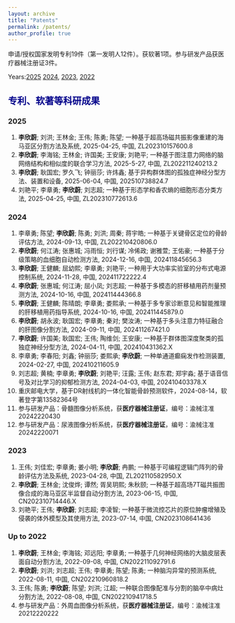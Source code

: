 ```yaml
---
layout: archive
title: "Patents"
permalink: /patents/
author_profile: true
---
```


申请/授权国家发明专利19件（第一发明人12件）。获软著1项。参与研发产品获医疗器械注册证3件。

Years:[2025](#jump2025) [2024](#jump2024), [2023](#jump2023), [2022](#jump2022)

## <font color=DarkBlue>专利、软著等科研成果</font>

### <span id="jump2025">2025</span>

1. **李欣蔚**; 刘洪; 王林金; 王伟; 陈勇; 陈望; 一种基于超高场磁共振影像重建的海马亚区分割方法及系统, 2025-04-25, 中国, ZL202310157600.8
2. **李欣蔚**; 李海铭; 王林金; 许国美; 王安康; 刘艳平; 一种基于图注意力网络的脑网络结构和相似度的联合学习方法, 2025-5-27, 中国, ZL202211240213.2
3. **李欣蔚**; 耿国宏; 罗久飞; 钟丽莎; 许炜鑫; 基于异构群体图的孤独症神经分型方法、装置和设备, 2025-06-04, 中国, 202510738824.7
4. 刘艳平; 李章勇; **李欣蔚**; 刘志超; 一种基于形态学和香农熵的细胞形态分类方法, 2025-04-25, 中国, ZL202310772613.6

### <span id="jump2024">2024</span>

1. 李章勇; 陈望; **李欣蔚**; 陈勇; 刘洪; 周秦; 蒋宇皓; 一种基于关键骨区定位的骨龄评估方法, 2024-09-13, 中国, ZL202210420806.0
2. **李欣蔚**; 何江涛; 张惠城; 冯雨恒; 刘行谋; 冷俙政; 谢雅萱; 王佑豪; 一种基于分级策略的血细胞自动检测方法, 2024-12-16, 中国, 202411845656.3
3. **李欣蔚**; 王健麟; 屈幼熙; 李章勇; 刘艳平; 一种用于大功率实验室的分布式电源控制系统, 2024-11-28, 中国, 202411722222.4
4. **李欣蔚**; 张惠城; 何江涛; 屈小凤; 刘志超; 一种基于多模态的肝移植用药剂量预测方法, 2024-10-16, 中国, 202411444366.8
5. **李欣蔚**; 王健麟; 陈晴朗; 李章勇; 娄熙承; 一种基于多专家诊断意见和智能推理的肝移植用药指导系统, 2024-10-16, 中国, 202411445879.0
6. **李欣蔚**; 胡永波; 耿国宏; 李章勇; 秦对; 樊汝涛; 一种基于多头注意力特征融合的肝图像分割方法, 2024-09-11, 中国, 202411267421.0
7. **李欣蔚**; 许国美; 耿国宏; 王伟; 陶维剑; 王安康; 一种基于群体图深度聚类的孤独症神经分型方法, 2024-04-11, 中国, 202410431362.X
8. 李章勇; 李春阳; 刘鑫; 钟丽莎; 娄熙承; **李欣蔚**; 一种单通道癫痫发作检测装置, 2024-02-27, 中国, 202410211605.9
9. 刘志超; 黄楠; 李章勇; **李欣蔚**; 刘艳平; 汪露; 王伟; 赵东君; 郑宇淼; 基于语音信号及对比学习的抑郁检测方法, 2024-04-03, 中国, 202410403378.X
10. 重庆邮电大学，基于DR射线机的一体化智能骨龄预测软件，2024-08-14，软著登字第13582364号
11. 参与研发产品：骨髓图像分析系统，获**医疗器械注册证**，编号：渝械注准20242220430
12. 参与研发产品：尿液图像分析系统，获**医疗器械注册证**，编号：渝械注准20242220071

### <span id="jump2023">2023</span>

1. 王伟; 刘佳宏; 李章勇; 姜小明; **李欣蔚**; 冉鹏; 一种基于可编程逻辑门阵列的骨龄评估方法及系统, 2023-04-28, 中国, ZL202110582950.X
2. **李欣蔚**; 王林金; 沈俊烨; 谭然; 胥吴玥熙; 朱秋颐; 一种基于超高场7T磁共振图像合成的海马亚区半监督自动分割方法, 2023-06-15, 中国, CN202310714446.X
3. 刘艳平; 王伟; **李欣蔚**; 刘志超; 李凌智; 一种基于微流控芯片的原位肿瘤增殖及侵袭的体外模型及其使用方法, 2023-07-14, 中国, CN2023108641436

### <span id="jump2022">Up to 2022</span>

1. **李欣蔚**; 王林金; 李海铭; 邓远阳; 李章勇; 一种基于几何神经网络的大脑皮层表面自动分割方法, 2022-09-08, 中国, CN202211092791.6
2. **李欣蔚**; 刘洪; 刘志超; 王伟; 李章勇; 陈望; 陈勇; 一种脑沟异常的预测系统, 2022-08-11, 中国, CN202210960818.2
3. 王伟; 陈勇; **李欣蔚**; 陈望; 刘洪; 江超; 一种联合图像配准与分割的脑卒中病灶分割方法, 2022-08-08, 中国, CN202210941718.5
4. 参与研发产品：外周血图像分析系统，获**医疗器械注册证**，编号：渝械注准20212220222